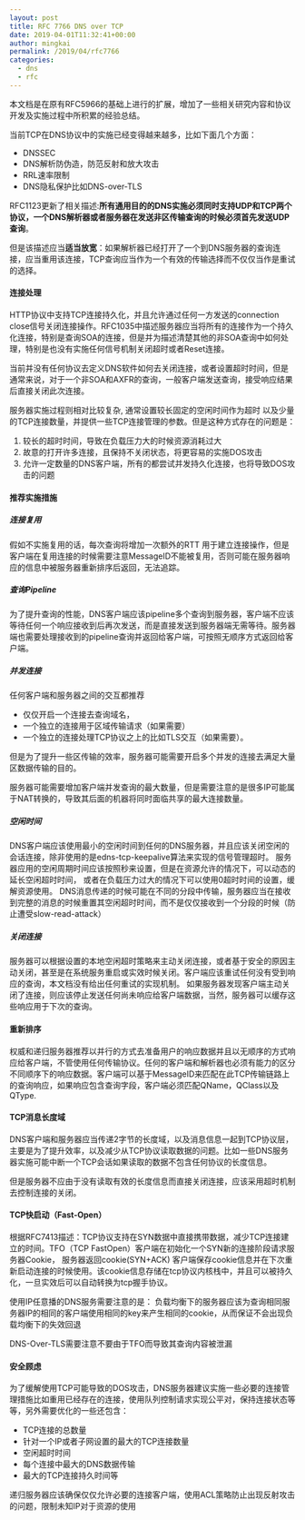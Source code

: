 ```yaml
---
layout: post
title: RFC 7766 DNS over TCP
date: 2019-04-01T11:32:41+00:00
author: mingkai
permalink: /2019/04/rfc7766
categories:
  - dns
  - rfc
---
```


本文档是在原有RFC5966的基础上进行的扩展，增加了一些相关研究内容和协议开发及实施过程中所积累的经验总结。

当前TCP在DNS协议中的实施已经变得越来越多，比如下面几个方面：
  - DNSSEC
  - DNS解析防伪造，防范反射和放大攻击
  - RRL速率限制
  - DNS隐私保护比如DNS-over-TLS

RFC1123更新了相关描述:**所有通用目的的DNS实施必须同时支持UDP和TCP两个协议，一个DNS解析器或者服务器在发送非区传输查询的时候必须首先发送UDP查询**。

但是该描述应当**适当放宽**：如果解析器已经打开了一个到DNS服务器的查询连接，应当重用该连接，TCP查询应当作为一个有效的传输选择而不仅仅当作是重试的选择。


#### 连接处理

HTTP协议中支持TCP连接持久化，并且允许通过任何一方发送的connection close信号关闭连接操作。RFC1035中描述服务器应当将所有的连接作为一个持久化连接，特别是查询SOA的连接，但是并为描述清楚其他的非SOA查询中如何处理，特别是也没有实施任何信号机制关闭超时或者Reset连接。

当前并没有任何协议去定义DNS软件如何去关闭连接，或者设置超时时间，但是通常来说，对于一个非SOA和AXFR的查询，一般客户端发送查询，接受响应结果后直接关闭此次连接。

服务器实施过程则相对比较复杂, 通常设置较长固定的空闲时间作为超时 以及少量的TCP连接数量，并提供一些TCP连接管理的参数。但是这种方式存在的问题是：

1. 较长的超时时间，导致在负载压力大的时候资源消耗过大
2. 故意的打开许多连接，且保持不关闭状态，将更容易的实施DOS攻击
3. 允许一定数量的DNS客户端，所有的都尝试并发持久化连接，也将导致DOS攻击的问题


#### 推荐实施措施

##### 连接复用

假如不实施复用的话，每次查询将增加一次额外的RTT 用于建立连接操作，但是客户端在复用连接的时候需要注意MessageID不能被复用，否则可能在服务器响应的信息中被服务器重新排序后返回，无法追踪。


##### 查询Pipeline

为了提升查询的性能，DNS客户端应该pipeline多个查询到服务器，客户端不应该等待任何一个响应接收到后再次发送，而是直接发送到服务器端无需等待。服务器端也需要处理接收到的pipeline查询并返回给客户端，可按照无顺序方式返回给客户端。


##### 并发连接

任何客户端和服务器之间的交互都推荐
- 仅仅开启一个连接去查询域名，
- 一个独立的连接用于区域传输请求（如果需要）
- 一个独立的连接处理TCP协议之上的比如TLS交互（如果需要）。

但是为了提升一些区传输的效率，服务器可能需要开启多个并发的连接去满足大量区数据传输的目的。

服务器可能需要增加客户端并发查询的最大数量，但是需要注意的是很多IP可能属于NAT转换的，导致其后面的机器将同时面临共享的最大连接数量。


##### 空闲时间

DNS客户端应该使用最小的空闲时间到任何的DNS服务器，并且应该关闭空闲的会话连接，除非使用的是edns-tcp-keepalive算法来实现的信号管理超时。
服务器应用的空闲周期时间应该按照秒来设置，但是在资源允许的情况下，可以动态的延长空闲超时时间， 或者在负载压力过大的情况下可以使用0超时时间的设置，缓解资源使用。
DNS消息传递的时候可能在不同的分段中传输，服务器应当在接收到完整的消息的时候重置其空闲超时时间，而不是仅仅接收到一个分段的时候（防止遭受slow-read-attack）


##### 关闭连接

服务器可以根据设置的本地空闲超时策略来主动关闭连接，或者基于安全的原因主动关闭，甚至是在系统服务重启或实效时候关闭。客户端应该重试任何没有受到响应的查询，本文档没有给出任何重试的实现机制。
如果服务器发现客户端主动关闭了连接，则应该停止发送任何尚未响应给客户端数据，当然，服务器可以缓存这些响应用于下次的查询。

#### 重新排序

权威和递归服务器推荐以并行的方式去准备用户的响应数据并且以无顺序的方式响应给客户端，不管使用任何传输协议。任何的客户端和解析器也必须有能力的区分不同顺序下的响应数据。客户端可以基于MessageID来匹配在此TCP传输链路上的查询响应，如果响应包含查询字段，客户端必须匹配QName，QClass以及QType. 


#### TCP消息长度域

DNS客户端和服务器应当传递2字节的长度域，以及消息信息一起到TCP协议层，主要是为了提升效率，以及减少从TCP协议读取数据的问题。比如一些DNS服务器实施可能中断一个TCP会话如果读取的数据不包含任何协议的长度信息。

但是服务器不应由于没有读取有效的长度信息而直接关闭连接，应该采用超时机制去控制连接的关闭。


#### TCP快启动（Fast-Open）

根据RFC7413描述：TCP协议支持在SYN数据中直接携带数据，减少TCP连接建立的时间。TFO（TCP FastOpen）客户端在初始化一个SYN新的连接阶段请求服务器Cookie， 服务器返回cookie(SYN+ACK) 客户端保存cookie信息并在下次重新启动连接的时候使用。该cookie信息存储在tcp协议内核栈中，并且可以被持久化，一旦实效后可以自动转换为tcp握手协议。

使用IP任意播的DNS服务需要注意的是：
负载均衡下的服务器应该为查询相同服务器IP的相同的客户端使用相同的key来产生相同的cookie，从而保证不会出现负载均衡下的失效回退

DNS-Over-TLS需要注意不要由于TFO而导致其查询内容被泄漏


#### 安全顾虑

为了缓解使用TCP可能导致的DOS攻击，DNS服务器建议实施一些必要的连接管理措施比如重用已经存在的连接，使用队列控制请求实现公平对，保持连接状态等等，另外需要优化的一些还包含：

- TCP连接的总数量
- 针对一个IP或者子网设置的最大的TCP连接数量
- 空闲超时时间
- 每个连接中最大的DNS数据传输
- 最大的TCP连接持久时间等


递归服务器应该确保仅仅允许必要的连接客户端，使用ACL策略防止出现反射攻击的问题，限制未知IP对于资源的使用
